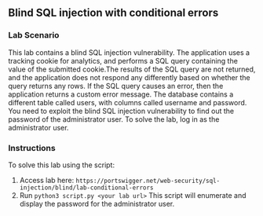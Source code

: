 ## Blind SQL injection with conditional errors
### Lab Scenario
 This lab contains a blind SQL injection vulnerability. The application uses a tracking cookie for analytics, and performs a SQL query containing the value of the submitted cookie.The results of the SQL query are not returned, and the application does not respond any differently based on whether the query returns any rows. If the SQL query causes an error, then the application returns a custom error message.
The database contains a different table called users, with columns called username and password. You need to exploit the blind SQL injection vulnerability to find out the password of the administrator user.
To solve the lab, log in as the administrator user.



### Instructions
To solve this lab using the script:
1. Access lab here: `https://portswigger.net/web-security/sql-injection/blind/lab-conditional-errors`
2. Run `python3 script.py <your lab url>`
   This script will enumerate and display the password for the administrator user.
